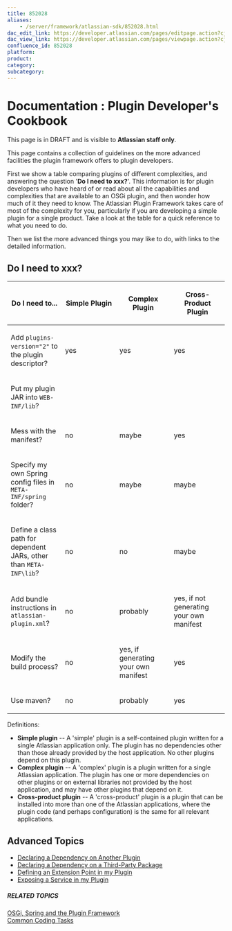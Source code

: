 ```yaml
---
title: 852028
aliases:
    - /server/framework/atlassian-sdk/852028.html
dac_edit_link: https://developer.atlassian.com/pages/editpage.action?cjm=wozere&pageId=852028
dac_view_link: https://developer.atlassian.com/pages/viewpage.action?cjm=wozere&pageId=852028
confluence_id: 852028
platform:
product:
category:
subcategory:
---
```

# Documentation : Plugin Developer's Cookbook

This page is in DRAFT and is visible to **Atlassian staff only**.

This page contains a collection of guidelines on the more advanced facilities the plugin framework offers to plugin developers.

First we show a table comparing plugins of different complexities, and answering the question '**Do I need to xxx?**'. This information is for plugin developers who have heard of or read about all the capabilities and complexities that are available to an OSGi plugin, and then wonder how much of it they need to know. The Atlassian Plugin Framework takes care of most of the complexity for you, particularly if you are developing a simple plugin for a single product. Take a look at the table for a quick reference to what you need to do.

Then we list the more advanced things you may like to do, with links to the detailed information.

## Do I need to xxx?

<table>
<colgroup>
<col style="width: 25%" />
<col style="width: 25%" />
<col style="width: 25%" />
<col style="width: 25%" />
</colgroup>
<thead>
<tr class="header">
<th><p>Do I need to...</p></th>
<th><p>Simple Plugin</p></th>
<th><p>Complex Plugin</p></th>
<th><p>Cross-Product Plugin</p></th>
</tr>
</thead>
<tbody>
<tr class="odd">
<td><p>Add <code>plugins-version=&quot;2&quot;</code> to the plugin descriptor?</p></td>
<td><p>yes</p></td>
<td><p>yes</p></td>
<td><p>yes</p></td>
</tr>
<tr class="even">
<td><p>Put my plugin JAR into <code>WEB-INF/lib</code>?</p></td>
<td><p> </p></td>
<td><p> </p></td>
<td><p> </p></td>
</tr>
<tr class="odd">
<td><p>Mess with the manifest?</p></td>
<td><p>no</p></td>
<td><p>maybe</p></td>
<td><p>yes</p></td>
</tr>
<tr class="even">
<td><p>Specify my own Spring config files in <code>META-INF/spring</code> folder?</p></td>
<td><p>no</p></td>
<td><p>maybe</p></td>
<td><p>maybe</p></td>
</tr>
<tr class="odd">
<td><p>Define a class path for dependent JARs, other than <code>META-INF\lib</code>?</p></td>
<td><p>no</p></td>
<td><p>no</p></td>
<td><p>maybe</p></td>
</tr>
<tr class="even">
<td><p>Add bundle instructions in <code>atlassian-plugin.xml</code>?</p></td>
<td><p>no</p></td>
<td><p>probably</p></td>
<td><p>yes, if not generating your own manifest</p></td>
</tr>
<tr class="odd">
<td><p>Modify the build process?</p></td>
<td><p>no</p></td>
<td><p>yes, if generating your own manifest</p></td>
<td><p>yes</p></td>
</tr>
<tr class="even">
<td><p>Use maven?</p></td>
<td><p>no</p></td>
<td><p>probably</p></td>
<td><p>yes</p></td>
</tr>
</tbody>
</table>

Definitions:

-   **Simple plugin** -- A 'simple' plugin is a self-contained plugin written for a single Atlassian application only. The plugin has no dependencies other than those already provided by the host application. No other plugins depend on this plugin.
-   **Complex plugin** -- A 'complex' plugin is a plugin written for a single Atlassian application. The plugin has one or more dependencies on other plugins or on external libraries not provided by the host application, and may have other plugins that depend on it.
-   **Cross-product plugin** -- A 'cross-product' plugin is a plugin that can be installed into more than one of the Atlassian applications, where the plugin code (and perhaps configuration) is the same for all relevant applications.

## Advanced Topics

-   [Declaring a Dependency on Another Plugin](/server/framework/atlassian-sdk/declaring-a-dependency-on-another-plugin-852125.html)
-   [Declaring a Dependency on a Third-Party Package](/server/framework/atlassian-sdk/declaring-a-dependency-on-a-third-party-package-852126.html)
-   [Defining an Extension Point in my Plugin](/server/framework/atlassian-sdk/defining-an-extension-point-in-my-plugin-852122.html)
-   [Exposing a Service in my Plugin](/server/framework/atlassian-sdk/exposing-a-service-in-my-plugin-852124.html)

##### RELATED TOPICS

[OSGi, Spring and the Plugin Framework](/server/framework/atlassian-sdk/852146.html)  
[Common Coding Tasks](/server/framework/atlassian-sdk/common-coding-tasks)





















































































































































































































































